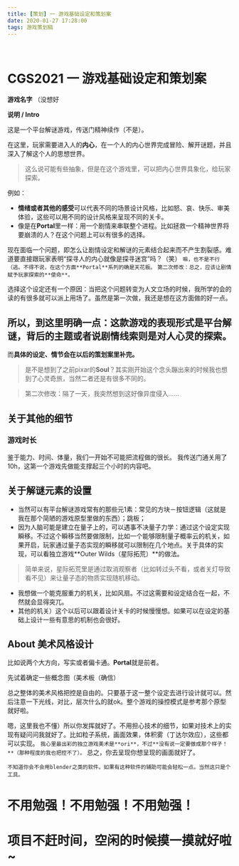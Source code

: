 ```yaml
---
title: [策划] 一 游戏基础设定和策划案
date: 2020-01-27 17:28:00
tags: 游戏策划稿
---
```

​
# CGS2021 一 游戏基础设定和策划案

**游戏名字**
（没想好​

**说明 / Intro**

这是一个平台解谜游戏，传送门精神续作（不是）。

在这里，玩家需要进入人的**内心**，在一个人的内心世界完成冒险、解开谜题，并且深入了解这个人的思想世界。

>这么说可能有些抽象，但是在这个游戏里，可以把内心世界具象化，给玩家探索。

例如：
- **情绪或者其他的感受**可以代表不同的场景设计风格，比如怒、哀、快乐、审美体验，这些可以用不同的设计风格来呈现不同的关卡。
- 像是在**Portal**里一样：用一个剧情来串联整个进程。比如拯救一个精神世界将要崩溃的人？在这个问题上可以有很多的选择。

现在面临一个问题，即怎么让剧情设定和解谜的元素结合起来而不产生割裂感。难道要直接跟玩家表明“探寻人的内心就像是探寻迷宫”吗？（笑）
`嘛，也不是不行（逃。不得不说，在这个方面**Portal**系列的确是天花板。`
`第二次修改：总之，应该让剧情赋予玩家探索的**使命**。`

选择这个设定还有一个原因：当把这个问题转变为人文立场的时候，我所学的会的读的有很多就可以派上用场了。虽然是第一次做，我还是想在这方面做的好一点。

## 所以，到这里明确一点：这款游戏的表现形式是平台解谜，背后的主题或者说剧情线索则是对人心灵的探索。

而**具体的设定、情节会在以后的策划案里补完。**
>是不是想到了之前pixar的**Soul**？其实刚开始这个念头蹦出来的时候我也想到了心灵奇旅，当然二者还是有很多不同的。

> 第二次修改：隔了一天，我突然想到这好像异度侵入……

## 关于其他的细节
### 游戏时长
鉴于能力、时间、体量，我们一开始不可能把流程做的很长。
我传送门通关用了10h，这第一个游戏先做能支撑起三个小时的内容吧。

## 关于解谜元素的设置
- 当然可以有平台解谜游戏常有的那些元1素：常见的方块－按钮逻辑（这就是我在那个简陋的游戏原型里做的东西）；跳板；
- 因为人脑可能是建立在量子上的，可以遇事不决量子力学：通过这个设定实现瞬移。不过这个瞬移当然要做限制，比如一个能够限制量子概率云的机关，如果开启，玩家通过量子态实现的瞬移就可以限制在几个地点。关于具体的实现，可以看独立游戏**Outer Wilds（星际拓荒）**的做法。
> 简单来说，星际拓荒里是通过取消观察者（比如转过头不看，或者关灯导致看不见）来让量子态的物质实现随机移动。
- 我想做一个能克服重力的机关，比如风扇。不过这需要和设定结合在一起，不然就会显得突兀。
- 其他的机关）这个以后可以跟着设计关卡的时候慢慢想。如果可以在设定的基础上设计一些有意思的机制也会很好。

## About 美术风格设计
比如说两个大方向，写实或者偏卡通。**Portal**就是前者。

先试着确定一些概念图（美术板（确信）

总之整体的美术风格把控是自由的。只要基于这一整个设定去进行设计就可以。然后注意一下光线，对比，层次什么的就ok。整个游戏的操控模式是参考那个原型就好啦。

嗯，这里我也不懂）所以你发挥就好了。不用担心技术的细节，如果对技术上的实现有疑问问我就好了。比如粒子系统，画面效果，体积雾（丁达尔效应），这些都可以实现。
`我心里最出彩的独立游戏美术是**ori**，不过**没有说一定要做成那个样子！**（那种程度的我也把控不了）。`
总之，你去呈现你想呈现的画面就好了。

`不知道你会不会用blender之类的软件。如果有这种软件的辅助可能会轻松一点。当然这只是个工具。`
# 不用勉强！不用勉强！不用勉强！
# 项目不赶时间，空闲的时候摸一摸就好啦~